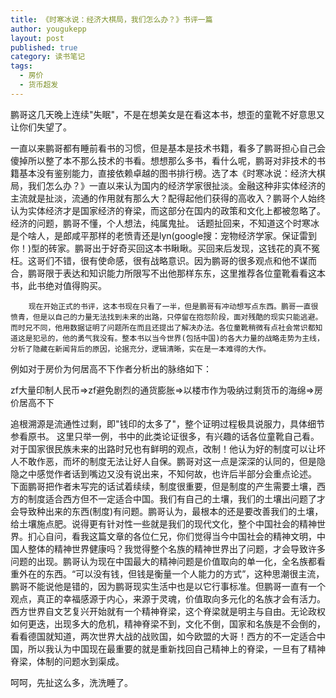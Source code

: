```yaml
---
title: 《时寒冰说：经济大棋局，我们怎么办？》书评一篇
author: yougukepp
layout: post
published: true
category: 读书笔记
tags:
  - 房价
  - 货币超发
---
```


鹏哥这几天晚上连续"失眠"，不是在想美女是在看这本书，想歪的童靴不好意思又让你们失望了。

<!--more-->

一直以来鹏哥都有睡前看书的习惯，但是基本是技术书籍，看多了鹏哥担心自己会傻掉所以整了本不那么技术的书看。想想那么多书，看什么呢，鹏哥对非技术的书籍基本没有鉴别能力，直接依赖卓越的图书排行榜。选了本《时寒冰说：经济大棋局，我们怎么办？》一直以来认为国内的经济学家很扯淡。金融这种非实体经济的主流就是扯淡，流通的作用就有那么大？配得起他们获得的高收入？鹏哥个人始终认为实体经济才是国家经济的脊梁，而这部分在国内的政策和文化上都被忽略了。经济的问题，鹏哥不懂，个人想法，纯属鬼扯。
        话题扯回来，不知道这个时寒冰是个啥人，是郎咸平那样的老愤青还是lyn(google搜：宠物经济学家。保证雷到你！)型的砖家。鹏哥出于好奇买回这本书瞅瞅。买回来后发现，这钱花的真不冤枉。这哥们不错，很有使命感，很有战略意识。因为鹏哥的很多观点和他不谋而合，鹏哥限于表达和知识能力所限写不出他那样东东，这里推荐各位童靴看看这本书，此书绝对值得购买。
     
        现在开始正式的书评，这本书现在只看了一半，但是鹏哥有冲动想写点东西。鹏哥一直很愤青，但是以自己的力量无法找到未来的出路，只停留在抱怨阶段，面对残酷的现实只能逃避。而时兄不同，他用数据证明了问题所在而且还提出了解决办法。各位童靴稍微有点社会常识都知道这是犯忌的，他的勇气我没有。整本书以当今世界(包括中国)的各大力量的战略走势为主线，分析了隐藏在新闻背后的原因，论据充分，逻辑清晰，实在是一本难得的大作。

例如对于房价为何居高不下作者分析出的脉络如下：

zf大量印制人民币=>zf避免剧烈的通货膨胀=>以楼市作为吸纳过剩货币的海绵=>房价居高不下

追根溯源是流通性过剩，即"钱印的太多了"，整个证明过程极具说服力，具体细节参看原书。
      这里只举一例，书中的此类论证很多，有兴趣的话各位童靴自己看。对于国家很民族未来的出路时兄也有鲜明的观点，改制！他认为好的制度可以让坏人不敢作恶，而坏的制度无法让好人自保。鹏哥对这一点是深深的认同的，但是隐隐之中感觉作者话到嘴边又没有说出来，不知何故，也许后半部分会重点论述。
       下面鹏哥把作者未写完的话试着续续，制度很重要，但是制度的产生需要土壤，西方的制度适合西方但不一定适合中国。我们有自己的土壤，我们的土壤出问题了才会导致种出来的东西(制度)有问题。鹏哥认为，最根本的还是要改善我们的土壤，给土壤施点肥。说得更有针对性一些就是我们的现代文化，整个中国社会的精神世界。扪心自问，看我这篇文章的各位仁兄，你们觉得当今中国社会的精神文明，中国人整体的精神世界健康吗？我觉得整个名族的精神世界出了问题，才会导致许多问题的出现。鹏哥认为现在中国最大的精神问题是价值取向的单一化，全名族都看重外在的东西。“可以没有钱，但钱是衡量一个人能力的方式”，这种思潮很主流，鹏哥不能说他是错的，因为鹏哥现实生活中也是以它行事标准。但鹏哥一直有一个观点，真正的幸福感源于内心，来源于灵魂，价值取向多元化的名族才会有活力。
       西方世界自文艺复兴开始就有一个精神脊梁，这个脊梁就是明主与自由。无论政权如何更迭，出现多大的危机，精神脊梁不到，文化不倒，国家和名族是不会倒的，看看德国就知道，两次世界大战的战败国，如今欧盟的大哥！西方的不一定适合中国，所以我认为中国现在最重要的就是重新找回自己精神上的脊梁，一旦有了精神脊梁，体制的问题水到渠成。

呵呵，先扯这么多，洗洗睡了。

